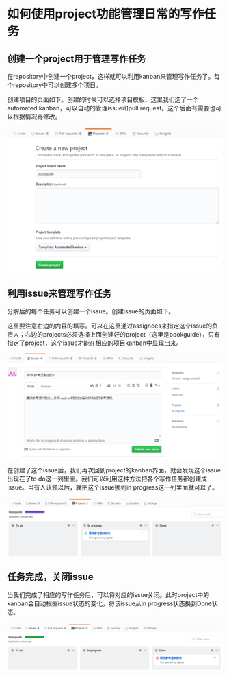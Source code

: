 # 如何使用project功能管理日常的写作任务

## 创建一个project用于管理写作任务

在repository中创建一个project，这样就可以利用kanban来管理写作任务了。每个repository中可以创建多个项目。

创建项目的页面如下。创建的时候可以选择项目模板，这里我们选了一个automated kanban，可以自动的管理issue和pull request。这个后面有需要也可以根据情况再修改。

![1558871166767](./Images/pm1.png)

## 利用issue来管理写作任务

分解后的每个任务可以创建一个issue。创建issue的页面如下。

这里要注意右边的内容的填写。可以在这里通过assignees来指定这个issue的负责人；右边的projects必须选择上面创建好的project（这里是bookguide），只有指定了project，这个issue才能在相应的项目kanban中显现出来。

![](./Images/pm2.png)

在创建了这个issue后，我们再次回到project的kanban界面，就会发现这个issue出现在了to do这一列里面。我们可以利用这种方法把各个写作任务都创建成issue。当有人认领以后，就把这个issue挪到in progress这一列里面就可以了。

![](./Images/pm4.png)

## 任务完成，关闭issue

当我们完成了相应的写作任务后，可以将对应的issue关闭。此时project中的kanban会自动根据issue状态的变化，将该issue从in progress状态换到Done状态。

![](./Images/pm5.png)
